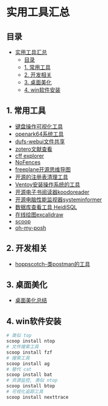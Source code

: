 # 实用工具汇总

## 目录

- [实用工具汇总](#实用工具汇总)
  - [目录](#目录)
  - [1. 常用工具](#1-常用工具)
  - [2. 开发相关](#2-开发相关)
  - [3. 桌面美化](#3-桌面美化)
  - [4. win软件安装](#4-win软件安装)

## 1. 常用工具

+ [键盘操作可视化工具](https://github.com/mulaRahul/keyviz)
+ [openark64系统工具](https://github.com/BlackINT3/OpenArk/releases)
+ [dufs-webui文件共享](https://github.com/sigoden/dufs)
+ [zotero文献查看](https://www.zotero.org/)
+ [cff explorer](https://cff-explorer.com/)
+ [NoFences](https://github.com/Twometer/NoFences/releases/tag/v1.8)
+ [freeplane开源思维导图](https://github.com/freeplane/freeplane?tab=readme-ov-file)
+ [开源的注册表清理工具](https://github.com/little-apps/LittleRegistryCleaner)
+ [Ventoy安装操作系统的工具](https://www.ventoy.net/en/index.html)
+ [开源电子书阅读器koodoreader](https://www.koodoreader.com/zh)
+ [开源电脑性能监视器systeminformer](https://systeminformer.com)
+ [数据库查看工具 HeidiSQL](https://www.heidisql.com/)
+ [在线绘图excalidraw](https://excalidraw.com/)
+ [scoop]()
+ [oh-my-posh]()


## 2. 开发相关
+ [hoppscotch-类postman的工具](https://docs.hoppscotch.io/documentation/clients/desktop)

## 3. 桌面美化
+ [桌面美化总结](https://sspai.com/post/86218)

## 4. win软件安装

```sh
# 类似 top
scoop install ntop
# 文件搜索工具
scoop install fzf
# 搜索工具
scoop install ag
# 替代 cat
scoop install bat
# 资源监控, 类似 ntop
scoop install btop
# 可视化追踪工具
scoop install nexttrace

```
